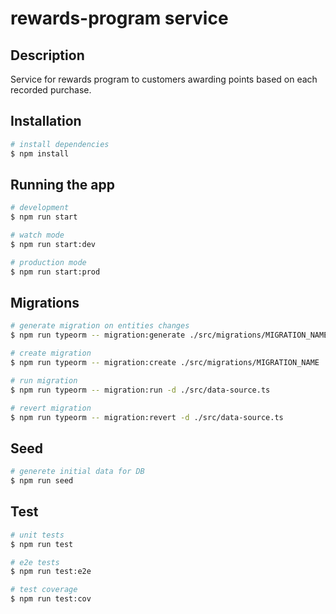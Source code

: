 # rewards-program service

## Description

Service for rewards program to customers awarding points based on each recorded purchase.

## Installation

```bash
# install dependencies
$ npm install
```

## Running the app

```bash
# development
$ npm run start

# watch mode
$ npm run start:dev

# production mode
$ npm run start:prod
```

## Migrations

```bash
# generate migration on entities changes
$ npm run typeorm -- migration:generate ./src/migrations/MIGRATION_NAME -d ./src/data-source.ts

# create migration
$ npm run typeorm -- migration:create ./src/migrations/MIGRATION_NAME

# run migration
$ npm run typeorm -- migration:run -d ./src/data-source.ts

# revert migration
$ npm run typeorm -- migration:revert -d ./src/data-source.ts
```

## Seed

```bash
# generete initial data for DB
$ npm run seed
```

## Test

```bash
# unit tests
$ npm run test

# e2e tests
$ npm run test:e2e

# test coverage
$ npm run test:cov
```
